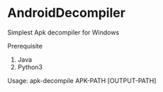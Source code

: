 # AndroidDecompiler
Simplest Apk decompiler for Windows

Prerequisite
   1. Java
   2. Python3

Usage: apk-decompile APK-PATH [OUTPUT-PATH]